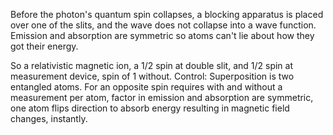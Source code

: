Before the photon's quantum spin collapses, a blocking apparatus is placed over one of the slits, and the wave does not collapse into a wave function. Emission and absorption are symmetric so atoms can't lie about how they got their energy.

So a relativistic magnetic ion, a 1/2 spin at double slit, and 1/2 spin at measurement device, spin of 1 without. Control: Superposition is two entangled atoms. For an opposite spin requires with and without a measurement per atom, factor in emission and absorption are symmetric, one atom flips direction to absorb energy resulting in magnetic field changes, instantly.

